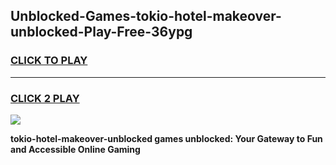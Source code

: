
## Unblocked-Games-tokio-hotel-makeover-unblocked-Play-Free-36ypg
<h3>
<a href="https://premium76.site?title=tokio-hotel-makeover-unblocked&ref=23A">CLICK TO PLAY</a></h3>
<hr>

<h3>
<a href="https://premium76.site?title=tokio-hotel-makeover-unblocked&ref=23A">CLICK 2 PLAY</a>
  
</h3>

<a href="https://premium76.site?title=tokio-hotel-makeover-unblocked&ref=23A"><img src="https://clearcache.store/games.png"></a>


**tokio-hotel-makeover-unblocked games unblocked: Your Gateway to Fun and Accessible Online Gaming**
